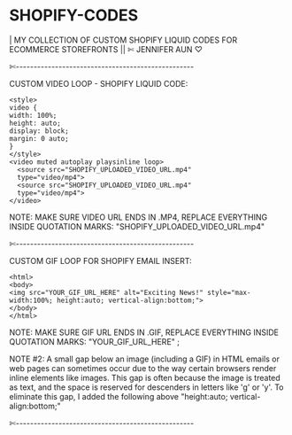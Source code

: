 # SHOPIFY-CODES
| MY COLLECTION OF CUSTOM SHOPIFY LIQUID CODES FOR ECOMMERCE STOREFRONTS || 
✄ JENNIFER AUN ♡

✄--------------------------------------------------

CUSTOM VIDEO LOOP - SHOPIFY LIQUID CODE:

    <style>
    video {
    width: 100%;
    height: auto;
    display: block;
    margin: 0 auto;
    }
    </style>
    <video muted autoplay playsinline loop>
      <source src="SHOPIFY_UPLOADED_VIDEO_URL.mp4"
      type="video/mp4">
      <source src="SHOPIFY_UPLOADED_VIDEO_URL.mp4"
      type="video/mp4">
    </video> 

NOTE: MAKE SURE VIDEO URL ENDS IN .MP4, REPLACE EVERYTHING INSIDE QUOTATION MARKS: "SHOPIFY_UPLOADED_VIDEO_URL.mp4"

✄--------------------------------------------------

CUSTOM GIF LOOP FOR SHOPIFY EMAIL INSERT:

    <html>
    <body>
    <img src="YOUR_GIF_URL_HERE" alt="Exciting News!" style="max-width:100%; height:auto; vertical-align:bottom;">
    </body>
    </html>

NOTE: MAKE SURE GIF URL ENDS IN .GIF, REPLACE EVERYTHING INSIDE QUOTATION MARKS: "YOUR_GIF_URL_HERE" ;

NOTE #2: A small gap below an image (including a GIF) in HTML emails or web pages can sometimes occur due to the way certain browsers render inline elements like images. This gap is often because the image is treated as text, and the space is reserved for descenders in letters like 'g' or 'y'. To eliminate this gap, I added the following above "height:auto; vertical-align:bottom;"

✄--------------------------------------------------

